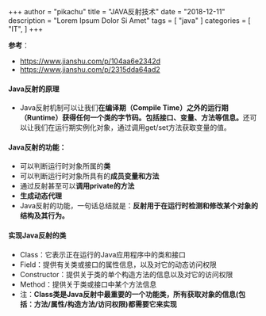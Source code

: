+++
author = "pikachu"
title = "JAVA反射技术"
date = "2018-12-11"
description = "Lorem Ipsum Dolor Si Amet"
tags = [
    "java"
]
categories = [
    "IT",
]
+++



**参考**：
- https://www.jianshu.com/p/104aa6e2342d
- https://www.jianshu.com/p/2315dda64ad2

#### Java反射的原理
- Java反射机制可以让我们<b>在编译期（Compile Time）之外的运行期（Runtime）获得任何一个类的字节码。包括接口、变量、方法等信息。</b>还可以让我们在运行期实例化对象，通过调用get/set方法获取变量的值。


#### Java反射的功能：

- 可以判断运行时对象所属的**类**
- 可以判断运行时对象所具有的**成员变量和方法**
- 通过反射甚至可以**调用private的方法**
- **生成动态代理**
- Java反射的功能，一句话总结就是：**反射用于在运行时检测和修改某个对象的结构及其行为。**
&nbsp;

#### 实现Java反射的类

- Class：它表示正在运行的Java应用程序中的类和接口
- Field：提供有关类或接口的属性信息，以及对它的动态访问权限
- Constructor：提供关于类的单个构造方法的信息以及对它的访问权限
- Method：提供关于类或接口中某个方法信息
- 注：**Class类是Java反射中最重要的一个功能类，所有获取对象的信息(包括：方法/属性/构造方法/访问权限)都需要它来实现**

&nbsp;
